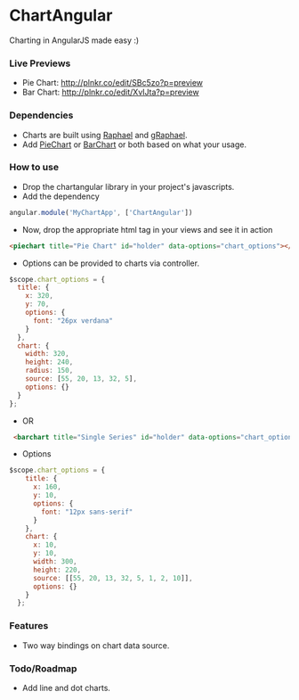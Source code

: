 ChartAngular
============

Charting in AngularJS made easy :)

### Live Previews
* Pie Chart: http://plnkr.co/edit/SBc5zo?p=preview
* Bar Chart: http://plnkr.co/edit/XvIJta?p=preview

### Dependencies 
* Charts are built using [Raphael](http://raphaeljs.com) and [gRaphael](http://g.raphaeljs.com/).
* Add [PieChart](http://github.com/DmitryBaranovskiy/g.raphael/blob/master/min/g.pie-min.js?raw=true) or [BarChart](http://github.com/DmitryBaranovskiy/g.raphael/blob/master/min/g.bar-min.js?raw=true) or both based on what your usage.

### How to use

* Drop the chartangular library in your project's javascripts.
* Add the dependency 
```javascript
angular.module('MyChartApp', ['ChartAngular'])
```
* Now, drop the appropriate html tag in your views and see it in action

```html
<piechart title="Pie Chart" id="holder" data-options="chart_options"></piechart>
```

* Options can be provided to charts via controller. 

```javascript
$scope.chart_options = {
  title: {
    x: 320,
    y: 70,
    options: {
      font: "26px verdana"
    }
  },
  chart: {
    width: 320,
    height: 240,
    radius: 150,
    source: [55, 20, 13, 32, 5],
    options: {}
  }
};
```
* OR 

```html
 <barchart title="Single Series" id="holder" data-options="chart_options"></barchart>
```

* Options

```javascript
$scope.chart_options = {
    title: {
      x: 160,
      y: 10,
      options: {
        font: "12px sans-serif"
      }
    },
    chart: {
      x: 10,
      y: 10,
      width: 300,
      height: 220,
      source: [[55, 20, 13, 32, 5, 1, 2, 10]],
      options: {}
    }
  };
```

### Features
* Two way bindings on chart data source.

### Todo/Roadmap
* Add line and dot charts.

